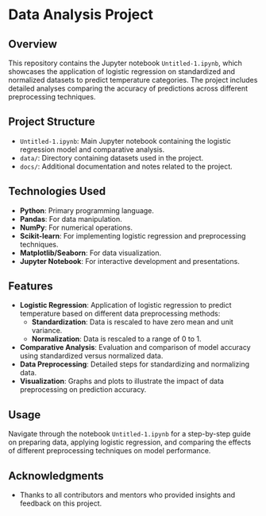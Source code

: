 

# Data Analysis Project

## Overview
This repository contains the Jupyter notebook `Untitled-1.ipynb`, which showcases the application of logistic regression on standardized and normalized datasets to predict temperature categories. The project includes detailed analyses comparing the accuracy of predictions across different preprocessing techniques.

## Project Structure
- `Untitled-1.ipynb`: Main Jupyter notebook containing the logistic regression model and comparative analysis.
- `data/`: Directory containing datasets used in the project.
- `docs/`: Additional documentation and notes related to the project.

## Technologies Used
- **Python**: Primary programming language.
- **Pandas**: For data manipulation.
- **NumPy**: For numerical operations.
- **Scikit-learn**: For implementing logistic regression and preprocessing techniques.
- **Matplotlib/Seaborn**: For data visualization.
- **Jupyter Notebook**: For interactive development and presentations.

## Features
- **Logistic Regression**: Application of logistic regression to predict temperature based on different data preprocessing methods:
  - **Standardization**: Data is rescaled to have zero mean and unit variance.
  - **Normalization**: Data is rescaled to a range of 0 to 1.
- **Comparative Analysis**: Evaluation and comparison of model accuracy using standardized versus normalized data.
- **Data Preprocessing**: Detailed steps for standardizing and normalizing data.
- **Visualization**: Graphs and plots to illustrate the impact of data preprocessing on prediction accuracy.



## Usage
Navigate through the notebook `Untitled-1.ipynb` for a step-by-step guide on preparing data, applying logistic regression, and comparing the effects of different preprocessing techniques on model performance.



## Acknowledgments
- Thanks to all contributors and mentors who provided insights and feedback on this project.

